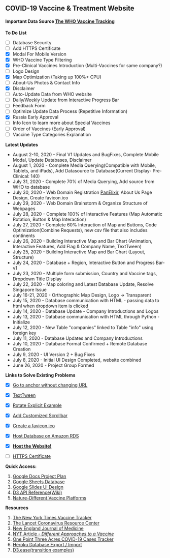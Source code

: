 ## COVID-19 Vaccine & Treatment Website

#### Important Data Source [The WHO Vaccine Tracking](https://www.who.int/publications/m/item/draft-landscape-of-covid-19-candidate-vaccines)

**To Do List**
* [ ] Database Security
* [ ] Add HTTPS Certificate
* [X] Modal For Mobile Version
* [X] WHO Vaccine Type Filtering
* [X] Pre-Clinical Vaccines Introduction (Multi-Vaccines for same company?)
* [ ] Logo Design
* [X] Map Optimization (Taking up 100%+ CPU)
* [ ] About-Us Photos & Contact Info
* [X] Disclaimer
* [ ] Auto-Update Data from WHO website
* [ ] Daily/Weekly Update from Interactive Progress Bar
* [ ] Feedback Form
* [ ] Optimize Update Data Process (Repetitive Information)
* [X] Russia Early Approval
* [ ] Info Icon to learn more about Special Vaccines
* [ ] Order of Vaccines (Early Approval)
* [ ] Vaccine Type Categories Explanation

**Latest Updates**
+ August 2-10, 2020 - Final V1 Updates and BugFixes, Complete Mobile Modal, Update Databases, Disclaimer
+ August 1, 2020 - Complete Media Querying(Compatible with Mobile, Tablets, and iPads), Add Datasource to Database(Current Display- Pre-Clinical: 140)
+ July 31, 2020 - Complete 70% of Media Querying, Add source from WHO to database
+ July 30, 2020 - Web Domain Registration [PanElixir](https://www.panelixir.com), About Us Page Design, Create favicon.ico
+ July 29, 2020 - Web Domain Brainstorm & Organize Structure of Webpages
+ July 28, 2020 - Complete 100% of Interactive Features (Map Automatic Rotation, Button & Map Interaction)
+ July 27, 2020 - Complete 60% Interaction of Map and Buttons, Code Optimization(Combine Requests), new csv file that also includes continents
+ July 26, 2020 - Building Interactive Map and Bar Chart (Animation, Interactive Features, Add Flag & Company Name, TextTween)
+ July 25, 2020 - Building Interactive Map and Bar Chart (Layout, Structure)
+ July 24, 2020 - Database + Region, Interactive Button and Progress Bar-v1
+ July 23, 2020 - Multiple form submission, Country and Vaccine tags, Dropdown Title Display
+ July 22, 2020 - Map coloring and Latest Database Update, Resolve Singapore Issue
+ July 16-21, 2020 - Orthographic Map Design, Logo → Transparent
+ July 15, 2020 - Database communication with HTML - passing data to html when dropdown item is clicked
+ July 14, 2020 - Database Update - Company Introductions and Logos
+ July 13, 2020 - Database communication with HTML through Python - Initialize
+ July 12, 2020 - New Table "companies" linked to Table "info" using foreign key
+ July 11, 2020 - Database Updates and Company Introductions
+ July 10, 2020 - Database Format Confirmed + Remote Database Creation
+ July 9, 2020 - UI Version 2 + Bug Fixes
+ July 8, 2020 - Initial UI Design Completed, website combined
+ June 26, 2020 - Project Group Formed

**Links to Solve Existing Problems**
* [X] [Go to anchor without changing URL](https://stackoverflow.com/questions/15223006/scroll-with-anchor-without-in-url)
* [X] [TextTween](https://observablehq.com/@d3/transition-texttween)
* [X] [Rotate Explicit Example](https://observablehq.com/@d3/world-tour)
* [X] [Add Customized Scrollbar](https://www.w3schools.com/howto/tryit.asp?filename=tryhow_css_custom_scrollbar)
* [X] [Create a favicon.ico](https://stackoverflow.com/questions/4888377/how-to-add-a-browser-tab-icon-favicon-for-a-website)
* [X] [Host Database on Amazon RDS](https://aws.amazon.com/getting-started/tutorials/create-connect-postgresql-db/)
* [X] [**Host the Website!**](https://docs.github.com/en/github/working-with-github-pages/managing-a-custom-domain-for-your-github-pages-site#configuring-a-subdomain)
* [ ] [HTTPS Certificate](https://letsencrypt.org/)


**Quick Access:**
1. [Google Docs Project Plan](https://docs.google.com/document/d/1deIU2SzWKDxPKVcOjmgND0dqXN83Fx7WdhrB9ZfNttE/edit?usp=sharing)
2. [Google Sheets Database](https://docs.google.com/spreadsheets/d/1uizkQFCIkAH1fuDuj_N01xJogvwoTmTiQziaBz1Xtvs/edit#gid=0)
3. [Google Slides UI Design](https://docs.google.com/presentation/d/1ibjxRnj7LZTH4G1Zy0rOL-0un8sc1Ab3FwR-Z1zx1uU/edit#slide=id.p)
4. [D3 API Reference(Wiki)](https://github.com/d3/d3/blob/master/API.md)
5. [Nature-Different Vaccine Platforms](https://www.nature.com/articles/s41563-020-0746-0)

**Resources**
1. [The New York Times Vaccine Tracker](https://www.nytimes.com/interactive/2020/science/coronavirus-vaccine-tracker.html)
2. [The Lancet Coronavirus Resource Center](https://www.thelancet.com/coronavirus?dgcid=kr_pop-up_tlcoronavirus20)
3. [New England Journal of Medicine](https://www.nejm.org/)
4. [NYT Article - *Different Approaches to a Vaccine*](https://www.nytimes.com/interactive/2020/05/20/science/coronavirus-vaccine-development.html?action=click&module=RelatedLinks&pgtype=Article)
5. [One Point Three Acres COVID-19 Cases Tracker](https://coronavirus.1point3acres.com/en)
6. [Heroku Database Export / Import](https://devcenter.heroku.com/articles/heroku-postgres-import-export)
7. [D3.ease(transition examples)](https://observablehq.com/@d3/easing-animations)